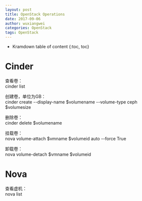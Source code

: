 ```yaml
---
layout: post
title: OpenStack Operations
date: 2017-09-06
author: wuxiangwei
categories: OpenStack
tags: OpenStack
---
```


* Kramdown table of content
{:toc, toc}

# Cinder

查看卷：    
cinder list

创建卷，单位为GB：    
cinder create --display-name $volumename --volume-type ceph  $volumesize

删除卷：    
cinder delete $volumename

挂载卷：    
nova volume-attach $vmname $volumeid auto --force True


卸载卷：    
nova volume-detach $vmname $volumeid


# Nova

查看虚机：    
nova list

